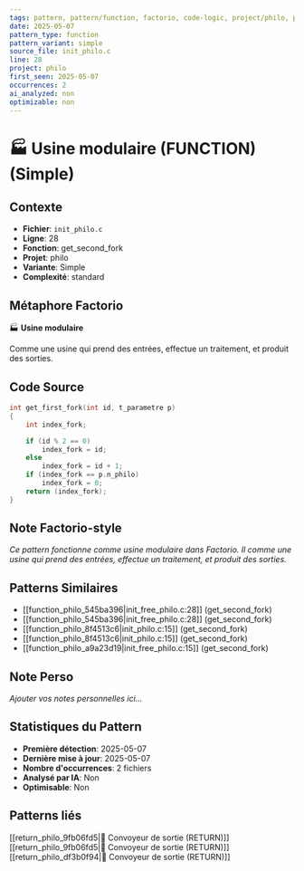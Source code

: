 ```yaml
---
tags: pattern, pattern/function, factorio, code-logic, project/philo, pattern/variant/simple
date: 2025-05-07
pattern_type: function
pattern_variant: simple
source_file: init_philo.c
line: 28
project: philo
first_seen: 2025-05-07
occurrences: 2
ai_analyzed: non
optimizable: non
---
```


# 🏭 Usine modulaire (FUNCTION) (Simple)

## Contexte
- **Fichier**: `init_philo.c`
- **Ligne**: 28
- **Fonction**: get_second_fork
- **Projet**: philo
- **Variante**: Simple
- **Complexité**: standard

## Métaphore Factorio
🏭 **Usine modulaire**

Comme une usine qui prend des entrées, effectue un traitement, et produit des sorties.

## Code Source
```c
int	get_first_fork(int id, t_parametre p)
{
	int	index_fork;

	if (id % 2 == 0)
		index_fork = id;
	else
		index_fork = id + 1;
	if (index_fork == p.n_philo)
		index_fork = 0;
	return (index_fork);
}
```

## Note Factorio-style
*Ce pattern fonctionne comme usine modulaire dans Factorio. Il comme une usine qui prend des entrées, effectue un traitement, et produit des sorties.*

## Patterns Similaires
- [[function_philo_545ba396|init_free_philo.c:28]] (get_second_fork)
- [[function_philo_545ba396|init_free_philo.c:28]] (get_second_fork)
- [[function_philo_8f4513c6|init_philo.c:15]] (get_second_fork)
- [[function_philo_8f4513c6|init_philo.c:15]] (get_second_fork)
- [[function_philo_a9a23d19|init_free_philo.c:15]] (get_second_fork)

## Note Perso
*Ajouter vos notes personnelles ici...*

## Statistiques du Pattern
- **Première détection**: 2025-05-07
- **Dernière mise à jour**: 2025-05-07
- **Nombre d'occurrences**: 2 fichiers
- **Analysé par IA**: Non
- **Optimisable**: Non

## Patterns liés
[[return_philo_9fb06fd5|🚚 Convoyeur de sortie (RETURN)]]
[[return_philo_9fb06fd5|🚚 Convoyeur de sortie (RETURN)]]
[[return_philo_df3b0f94|🚚 Convoyeur de sortie (RETURN)]]
